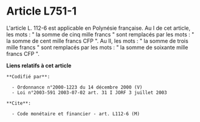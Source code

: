# Article L751-1

L'article L. 112-6 est applicable en Polynésie française. Au I de cet article, les mots : " la somme de cinq mille francs "
sont remplacés par les mots : " la somme de cent mille francs CFP ". Au II, les mots : " la somme de trois mille francs "
sont remplacés par les mots : " la somme de soixante mille francs CFP ".

**Liens relatifs à cet article**

	**Codifié par**:

	  - Ordonnance n°2000-1223 du 14 décembre 2000 (V)
	  - Loi n°2003-591 2003-07-02 art. 31 I JORF 3 juillet 2003

	**Cite**:

	  - Code monétaire et financier - art. L112-6 (M)
